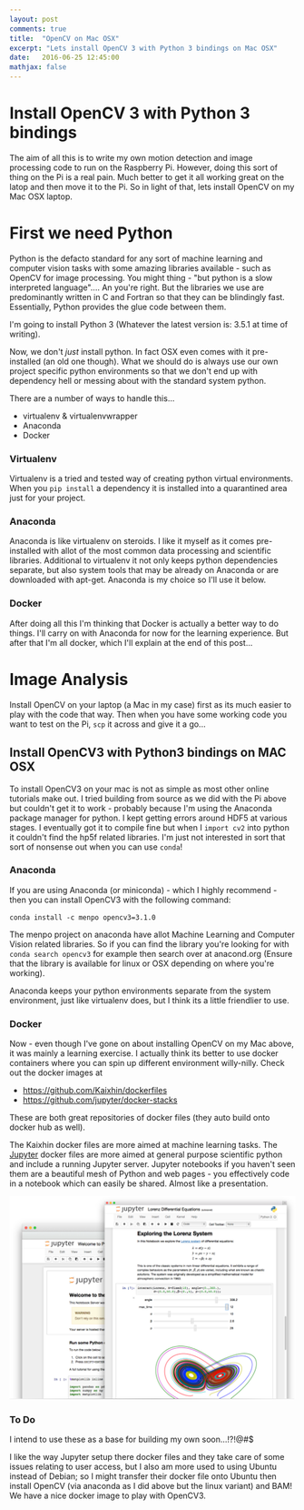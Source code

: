 ```yaml
---
layout: post
comments: true
title:  "OpenCV on Mac OSX"
excerpt: "Lets install OpenCV 3 with Python 3 bindings on Mac OSX"
date:   2016-06-25 12:45:00
mathjax: false
---
```


# Install OpenCV 3 with Python 3 bindings
The aim of all this is to write my own motion detection and image processing code to run on the Raspberry Pi. However, doing this sort of thing on the Pi is a real pain. Much better to get it all working great on the latop and then move it to the Pi.
So in light of that, lets install OpenCV on my Mac OSX laptop.

# First we need Python
Python is the defacto standard for any sort of machine learning and computer vision tasks with some amazing libraries available - such as OpenCV for image processing. You might thing - "but python is a slow interpreted language".... An you're right. But the libraries we use are predominantly written in C and Fortran so that they can be blindingly fast. Essentially, Python provides the glue code between them.

I'm going to install Python 3 (Whatever the latest version is: 3.5.1 at time of writing).

Now, we don't *just* install python. In fact OSX even comes with it pre-installed (an old one though). What we should do is always use our own project specific python environments so that we don't end up with dependency hell or messing about with the standard system python.

There are a number of ways to handle this...
+ virtualenv & virtualenvwrapper
+ Anaconda
+ Docker

### Virtualenv
Virtualenv is a tried and tested way of creating python virtual environments. When you `pip install` a dependency it is installed into a quarantined area just for your project.
### Anaconda
Anaconda is like virtualenv on steroids. I like it myself as it comes pre-installed with allot of the most common data processing and scientific libraries. Additional to virtualenv it not only keeps python dependencies separate, but also system tools that may be already on Anaconda or are downloaded with apt-get.
Anaconda is my choice so I'll use it below.
### Docker
After doing all this I'm thinking that Docker is actually a better way to do things. I'll carry on with Anaconda for now for the learning experience. But after that I'm all docker, which I'll explain at the end of this post...

# Image Analysis
Install OpenCV on your laptop (a Mac in my case) first as its much easier to play with the code that way. Then when you have some working code you want to test on the Pi, `scp` it across and give it a go...

## Install OpenCV3 with Python3 bindings on MAC OSX
To install OpenCV3 on your mac is not as simple as most other online tutorials make out. I tried building from source as we did with the Pi above but couldn't get it to work - probably because I'm using the Anaconda package manager for python. I kept getting errors around HDF5 at various stages. I eventually got it to compile fine but when I `import cv2` into python it couldn't find the hp5f related libraries. I'm just not interested in sort that sort of nonsense out when you can use `conda`!

### Anaconda
If you are using Anaconda (or miniconda) - which I highly recommend - then you can install OpenCV3 with the following command:
```
conda install -c menpo opencv3=3.1.0
```
The menpo project on anaconda have allot Machine Learning and Computer Vision related libraries.
So if you can find the library you're looking for with `conda search opencv3` for example then search over at anacond.org (Ensure that the library is available for linux or OSX depending on where you're working).

Anaconda keeps your python environments separate from the system environment, just like virtualenv does, but I think its a little friendlier to use.

### Docker
Now - even though I've gone on about installing OpenCV on my Mac above, it was mainly a learning exercise. I actually think its better to use docker containers where you can spin up different environment willy-nilly.
Check out the docker images at
+ https://github.com/Kaixhin/dockerfiles
+ https://github.com/jupyter/docker-stacks

These are both great repositories of docker files (they auto build onto docker hub as well).

The Kaixhin docker files are more aimed at machine learning tasks. The [Jupyter](http://jupyter.org/) docker files are more aimed at general purpose scientific python and include a running Jupyter server. Jupyter notebooks if you haven't seen them are a beautiful mesh of Python and web pages - you effectively code in a notebook which can easily be shared. Almost like a presentation.

![Jupyter notebook](/assets/pi/jupyterpreview.png "Jupyter Notebook")

### To Do
I intend to use these as a base for building my own soon...!?!@#$

I like the way Jupyter setup there docker files and they take care of some issues relating to user access, but I also am more used to using Ubuntu instead of Debian; so I might transfer their docker file onto Ubuntu then install OpenCV (via anaconda as I did above but the linux variant) and BAM! We have a nice docker image to play with OpenCV3.
